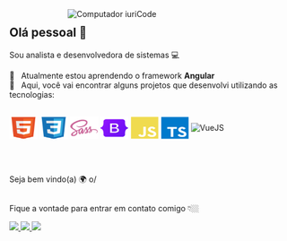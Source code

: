 
<img src="https://raw.githubusercontent.com/MicaelliMedeiros/micaellimedeiros/master/image/computer-illustration.png" min-width="400px" max-width="400px" width="400px" align="right" alt="Computador iuriCode">

## Olá pessoal 👋

Sou analista e desenvolvedora de sistemas 💻

 🌱 &nbsp; Atualmente estou aprendendo o framework **Angular**<br>
💼 &nbsp; Aqui, você vai encontrar alguns projetos que desenvolvi utilizando as tecnologias: <br>

 <div style="display: inline_block"><br>
  <img align="center" alt="HTML" title="HTML" height="40" width="50" src="https://raw.githubusercontent.com/devicons/devicon/master/icons/html5/html5-original.svg"/>
 
  <img align="center" alt="CSS" title="CSS" height="40" width="50" src="https://raw.githubusercontent.com/devicons/devicon/master/icons/css3/css3-original.svg"/>  
 
 <img align="center" alt="SASS" title="SASS" height="40" width="50" src="https://raw.githubusercontent.com/devicons/devicon/master/icons/sass/sass-original.svg"/>  
 
  <img align="center" alt="BOOTSTRAP" title="Bootstrap" height="40" width="50" src="https://raw.githubusercontent.com/devicons/devicon/master/icons/bootstrap/bootstrap-original.svg"/>  
 
  <img align="center" alt="Javascript" title="JavaScript" height="40" width="50" src="https://raw.githubusercontent.com/devicons/devicon/master/icons/javascript/javascript-plain.svg"/>
 
   <img align="center" alt="Typescript" title="Typescript" height="40" width="50" src="https://raw.githubusercontent.com/devicons/devicon/master/icons/typescript/typescript-plain.svg"/>
 
  <img align="center" alt="VueJS"  title="VueJS" height="40" width="50" src="https://cdn.jsdelivr.net/gh/devicons/devicon/icons/vuejs/vuejs-original.svg" />
   
</div>

<br><br>

Seja bem vindo(a) 🌍 o/ 

##

Fique a vontade para entrar em contato comigo 👇🏼

<div align="left">
  <a href="#" alt="Linkedin">
    <img src="https://img.shields.io/badge/-Linkedin-7812fa?style=for-the-badge&logo=Linkedin&logoColor=FFF"/>
  </a>
  
  <a href="#" alt="Gmail">
    <img src="https://img.shields.io/badge/-Gmail-7812fa?style=for-the-badge&logo=Gmail&logoColor=FFF"/>
  </a>
  
  <a href="#" alt="Discord">
    <img src="https://img.shields.io/badge/-Discord-7812fa?style=for-the-badge&logo=Discord&logoColor=FFF"/>
  </a>
</div>




